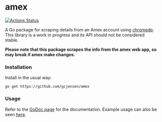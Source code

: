 # amex
[![Actions Status](https://github.com/gcjensen/amex/workflows/Go/badge.svg)](https://github.com/gcjensen/amex/actions)

A Go package for scraping details from an Amex account using [chromedp](https://github.com/chromedp/chromedp). This library is a work 
in progress and its API should not be considered stable.

**Please note that this package scrapes the info from the amex web app, so may 
break if amex make changes.**

### Installation

Install in the usual way:
```
go get https://github.com/gcjensen/amex
```

### Usage

Refer to the [GoDoc page](https://godoc.org/github.com/gcjensen/amex) for the
documentation. Example usage can also be seen
[here](https://github.com/gcjensen/amex/blob/master/cmd/example/main.go).


